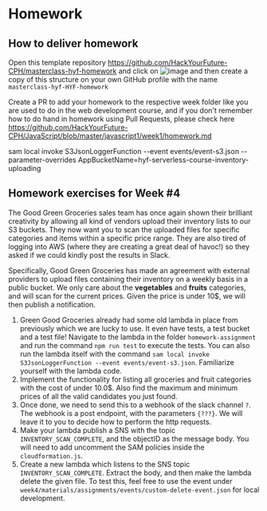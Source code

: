 # Homework

## How to deliver homework

Open this template repository https://github.com/HackYourFuture-CPH/masterclass-hyf-homework and click on ![image](https://user-images.githubusercontent.com/6642037/115988976-3796da80-a5bc-11eb-9184-554a2218b2ae.png) and then create a copy of this structure on your own GitHub profile with the name `masterclass-hyf-HYF-homework`

Create a PR to add your homework to the respective week folder like you are used to do in the web development course, and if you don't remember how to do hand in homework using Pull Requests, please check here https://github.com/HackYourFuture-CPH/JavaScript/blob/master/javascript1/week1/homework.md

sam local invoke S3JsonLoggerFunction --event events/event-s3.json --parameter-overrides AppBucketName=hyf-serverless-course-inventory-uploading

## Homework exercises for Week #4

The Good Green Groceries sales team has once again shown their brilliant creativity by allowing all kind of vendors upload their inventory lists to our S3 buckets. They now want you to scan the uploaded files for specific categories and items within a specific price range. They are also tired of logging into AWS (where they are creating a great deal of havoc!) so they asked if we could kindly post the results in Slack.

Specifically, Good Green Groceries has made an agreement with external providers to upload files containing their inventory on a weekly basis in a public bucket. We only care about the **vegetables** and **fruits** categories, and will scan for the current prices. Given the price is under 10$, we will then publish a notification.

1. Green Good Groceries already had some old lambda in place from previously which we are lucky to use. It even have tests, a test bucket and a test file! Navigate to the lambda in the folder `homework-assignment` and run the command `npm run test` to execute the tests. You can also run the lambda itself with the command `sam local invoke S3JsonLoggerFunction --event events/event-s3.json`. Familiarize yourself with the lambda code. 
2. Implement the functionality for listing all groceries and fruit categories with the cost of under 10.0$. Also find the maximum and minimum prices of all the valid candidates you just found.
3. Once done, we need to send this to a webhook of the slack channel `?`. The webhook is a post endpoint, with the parameters `{???}`. We will leave it to you to decide how to perform the http requests.
4. Make your lambda publish a SNS with the topic `INVENTORY_SCAN_COMPLETE`, and the objectID as the message body. You will need to add uncomment the SAM policies inside the `cloudformation.js`.
5. Create a new lambda which listens to the SNS topic `INVENTORY_SCAN_COMPLETE`. Extract the body, and then make the lambda delete the given file. To test this, feel free to use the event under `week4/materials/assignments/events/custom-delete-event.json` for local development.
